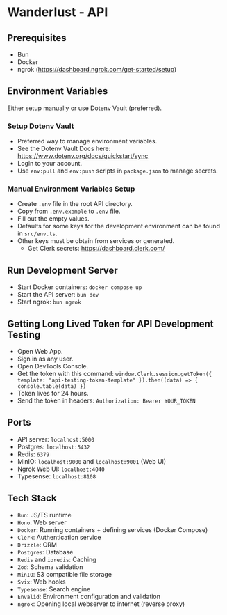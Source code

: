 # Wanderlust - API

## Prerequisites

- Bun
- Docker
- ngrok (https://dashboard.ngrok.com/get-started/setup)

## Environment Variables

Either setup manually or use Dotenv Vault (preferred).

### Setup Dotenv Vault

- Preferred way to manage environment variables.
- See the Dotenv Vault Docs here: https://www.dotenv.org/docs/quickstart/sync
- Login to your account.
- Use `env:pull` and `env:push` scripts in `package.json` to manage secrets.

### Manual Environment Variables Setup

- Create `.env` file in the root API directory.
- Copy from `.env.example` to `.env` file.
- Fill out the empty values.
- Defaults for some keys for the development environment can be found in `src/env.ts`.
- Other keys must be obtain from services or generated.
  - Get Clerk secrets: https://dashboard.clerk.com/

## Run Development Server

- Start Docker containers: `docker compose up`
- Start the API server: `bun dev`
- Start ngrok: `bun ngrok`

## Getting Long Lived Token for API Development Testing

- Open Web App.
- Sign in as any user.
- Open DevTools Console.
- Get the token with this command: `window.Clerk.session.getToken({ template: "api-testing-token-template" }).then((data) => { console.table(data) })`
- Token lives for 24 hours.
- Send the token in headers: `Authorization: Bearer YOUR_TOKEN`

## Ports

- API server: `localhost:5000`
- Postgres: `localhost:5432`
- Redis: `6379`
- MinIO: `localhost:9000` and `localhost:9001` (Web UI)
- Ngrok Web UI: `localhost:4040`
- Typesense: `localhost:8108`

## Tech Stack

- `Bun`: JS/TS runtime
- `Hono`: Web server
- `Docker`: Running containers + defining services (Docker Compose)
- `Clerk`: Authentication service
- `Drizzle`: ORM
- `Postgres`: Database
- `Redis` and `ioredis`: Caching
- `Zod`: Schema validation
- `MinIO`: S3 compatible file storage
- `Svix`: Web hooks
- `Typesense`: Search engine
- `Envalid`: Environment configuration and validation
- `ngrok`: Opening local webserver to internet (reverse proxy)
